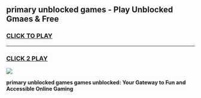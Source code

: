 
## primary unblocked games - Play Unblocked Gmaes & Free
<h3>
<a href="https://premium.freeplayer.one?title=primary_unblocked_games&ref=19F">CLICK TO PLAY</a></h3>
<hr>

<h3>
<a href="https://premium.freeplayer.one?title=primary_unblocked_games&ref=19F">CLICK 2 PLAY</a>
  
</h3>

<a href="https://premium.freeplayer.one?title=primary_unblocked_games&ref=19F/"><img src="https://clearcache.store/games.png"></a>


**primary unblocked games games unblocked: Your Gateway to Fun and Accessible Online Gaming**
